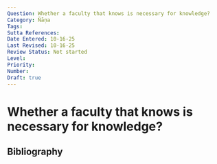 ```yaml
---
Question: Whether a faculty that knows is necessary for knowledge?
Category: Ñāṇa
Tags: 
Sutta References: 
Date Entered: 10-16-25
Last Revised: 10-16-25
Review Status: Not started
Level: 
Priority: 
Number: 
Draft: true
---
```


# Whether a faculty that knows is necessary for knowledge?

## Bibliography

<!-- 

Notes:



-->